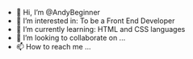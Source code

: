 - 👋 Hi, I’m @AndyBeginner
- 👀 I’m interested in: To be a Front End Developer 
- 🌱 I’m currently learning: HTML and CSS languages 
- 💞️ I’m looking to collaborate on ...
- 📫 How to reach me ...

<!---
AndyBeginner/AndyBeginner is a ✨ special ✨ repository because its `README.md` (this file) appears on your GitHub profile.
You can click the Preview link to take a look at your changes.
--->
